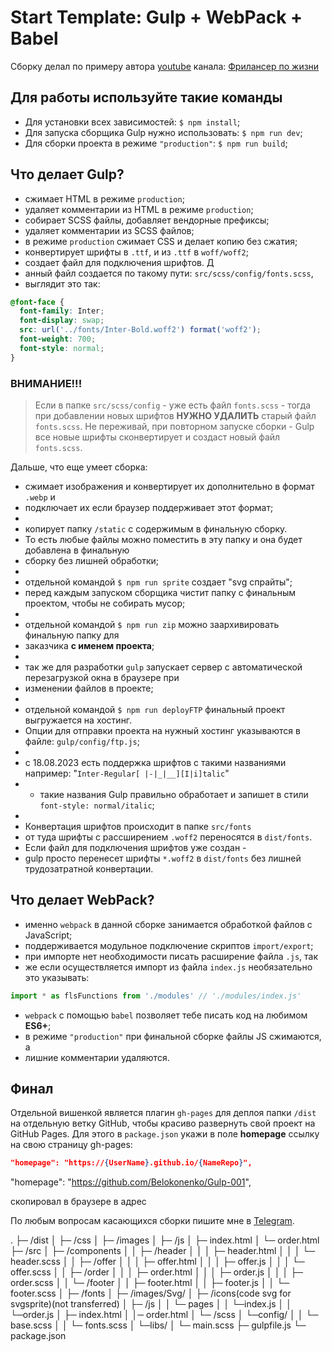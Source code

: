 # Start Template: Gulp + WebPack + Babel

Сборку делал по примеру автора [youtube](https://www.youtube.com/watch?v=jU88mLuLWlk) 
канала: [Фрилансер по жизни](https://www.youtube.com/c/FreelancerLifeStyle)

## Для работы используйте такие команды

- Для установки всех зависимостей: `$ npm install`;
- Для запуска сборщика Gulp нужно использовать: `$ npm run dev`;
- Для сборки проекта в режиме `"production"`: `$ npm run build`;

## Что делает Gulp?

- сжимает HTML в режиме `production`;
- удаляет комментарии из HTML в режиме `production`;
- собирает SCSS файлы, добавляет вендорные префиксы;
- удаляет комментарии из SCSS файлов;
- в режиме `production` сжимает CSS и делает копию без сжатия;
- конвертирует шрифты в `.ttf`, и из `.ttf` в `woff/woff2`;
- создает файл для подключения шрифтов. Д
- анный файл создается по такому пути: `src/scss/config/fonts.scss`, 
- выглядит это так:

```scss
@font-face {
  font-family: Inter;
  font-display: swap;
  src: url('../fonts/Inter-Bold.woff2') format('woff2');
  font-weight: 700;
  font-style: normal;
}
```

### ВНИМАНИЕ!!!

> Если в папке `src/scss/config` - уже есть файл `fonts.scss` - тогда при добавлении новых шрифтов **НУЖНО УДАЛИТЬ** старый файл `fonts.scss`. Не переживай, при повторном запуске сборки - Gulp все новые шрифты сконвертирует и создаст новый файл `fonts.scss`.

Дальше, что еще умеет сборка:

- сжимает изображения и конвертирует их дополнительно в формат `.webp` и 
- подключает их если браузер поддерживает этот формат;
- 
- копирует папку `/static` с содержимым в финальную сборку. 
- То есть любые файлы можно поместить в эту папку и она будет добавлена в финальную 
- сборку без лишней обработки;
- 
- отдельной командой `$ npm run sprite` cоздает "svg cпрайты";
- перед каждым запуском сборщика чистит папку с финальным проектом, чтобы не собирать мусор;
- 
- отдельной командой `$ npm run zip` можно заархивировать финальную папку для 
- заказчика **с именем проекта**;
- 
- так же для разработки `gulp` запускает сервер с автоматической перезагрузкой окна в браузере при
- изменении файлов в проекте;
- 
- отдельной командой `$ npm run deployFTP` финальный проект выгружается на хостинг. 
- Опции для отправки проекта на нужный хостинг указываются в файле: `gulp/config/ftp.js`;
- 
- с 18.08.2023 есть поддержка шрифтов с такими названиями например: "`Inter-Regular[ |-|_|__][I|i]talic`" 
- - такие названия Gulp правильно обработает и запишет в стили `font-style: normal/italic`;
- 
- Конвертация шрифтов происходит в папке `src/fonts` 
- от туда шрифты с рассширением `.woff2` переносятся в `dist/fonts`. 
- Если файл для подключения шрифтов уже создан - 
- gulp просто перенесет шрифты `*.woff2` в `dist/fonts` без лишней трудозатратной конвертации.

## Что делает WebPack?

- именно `webpack` в данной сборке занимается обработкой файлов c JavaScript;
- поддерживается модульное подключение скриптов `import/export`;
- при импорте нет необходимости писать расширение файла `.js`, так 
- же если осуществляется импорт из файла `index.js` необязательно это указывать:

```javascript
import * as flsFunctions from './modules' // './modules/index.js'
```

- `webpack` c помощью `babel` позволяет тебе писать код на любимом **ES6+**;
- в режиме `"production"` при финальной сборке файлы JS сжимаются, а 
- лишние комментарии удаляются.

## Финал

Отдельной вишенкой является плагин `gh-pages` для деплоя папки `/dist` 
на отдельную ветку GitHub, чтобы красиво развернуть свой проект на GitHub Pages. 
Для этого в `package.json` укажи в поле **homepage** ссылку на свою страницу gh-pages:

```json
"homepage": "https://{UserName}.github.io/{NameRepo}",
```
"homepage": "https://github.com/Belokonenko/Gulp-001",

скопировал в браузере в адрес

По любым вопросам касающихся сборки пишите мне в [Telegram](https://t.me/StarkElessar).

.
├─ /dist
│   ├─ /css
│   ├─ /images
│   ├─ /js
│   ├─ index.html
│   └─ order.html
├─ /src
│   ├─ /components
│   │   ├─ /header
│   │   │   ├─ header.html
│   │   │   └─ header.scss
│   │   ├─ /offer
│   │   │   ├─ offer.html
│   │   │   ├─ offer.js
│   │   │   └─ offer.scss
│   │   ├─ /order
│   │   │   ├─ order.html
│   │   │   ├─ order.js
│   │   │   ├─ order.scss
│   │   └─ /footer
│   │       ├─ footer.html
│   │       ├─ footer.js
│   │       └─ footer.scss
│   ├─ /fonts
│   ├─ /images/Svg/
│   ├─ /icons(code svg for svgsprite)(not transferred)
│   ├─ /js
│   │   └─ pages
│   │       └─index.js
│   │       └─order.js
│   ├─ index.html
│   │─ order.html
│   └─ /scss
│       └─config/
│       │   └─ base.scss
│       │   └─ fonts.scss
│       └─libs/ 
│       └─ main.scss
├─ gulpfile.js
└─ package.json
